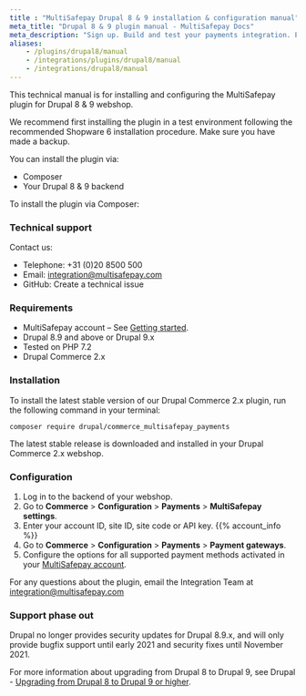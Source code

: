```yaml
---
title : "MultiSafepay Drupal 8 & 9 installation & configuration manual"
meta_title: "Drupal 8 & 9 plugin manual - MultiSafepay Docs"
meta_description: "Sign up. Build and test your payments integration. Explore our products and services. Use our API Reference, SDKs, and wrappers. Get support."
aliases: 
    - /plugins/drupal8/manual
    - /integrations/plugins/drupal8/manual
    - /integrations/drupal8/manual
---
```


This technical manual is for installing and configuring the MultiSafepay plugin for Drupal 8 & 9 webshop. 

We recommend first installing the plugin in a test environment following the recommended Shopware 6 installation procedure. Make sure you have made a backup.

You can install the plugin via:

+ Composer
+ Your Drupal 8 & 9 backend

To install the plugin via Composer:

### Technical support
Contact us:

- Telephone: +31 (0)20 8500 500
- Email: <integration@multisafepay.com>
- GitHub: Create a technical issue

### Requirements
- MultiSafepay account – See [Getting started](/getting-started/).
- Drupal 8.9 and above or Drupal 9.x
- Tested on PHP 7.2
- Drupal Commerce 2.x

### Installation
To install the latest stable version of our Drupal Commerce 2.x plugin, run the following command in your terminal:

```
composer require drupal/commerce_multisafepay_payments
```

The latest stable release is downloaded and installed in your Drupal Commerce 2.x webshop.

### Configuration  
1. Log in to the backend of your webshop.
2. Go to **Commerce** > **Configuration** > **Payments** > **MultiSafepay settings**.
3. Enter your account ID, site ID, site code or API key. {{% account_info %}}
4. Go to **Commerce** > **Configuration** > **Payments** > **Payment gateways**.
5. Configure the options for all supported payment methods activated in your [MultiSafepay account](https://merchant.multisafepay.com).

For any questions about the plugin, email the Integration Team at <integration@multisafepay.com>

### Support phase out

Drupal no longer provides security updates for Drupal 8.9.x, and will only provide bugfix support until early 2021 and security fixes until November 2021. 

For more information about upgrading from Drupal 8 to Drupal 9, see Drupal - [Upgrading from Drupal 8 to Drupal 9 or higher](https://www.drupal.org/docs/upgrading-drupal/upgrading-from-drupal-8-to-drupal-9-or-higher).

